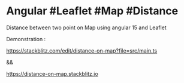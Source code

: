 # Angular #Leaflet #Map #Distance

Distance between two point on Map using angular 15 and Leaflet 

Demonstration : 

https://stackblitz.com/edit/distance-on-map?file=src/main.ts

&&

https://distance-on-map.stackblitz.io


